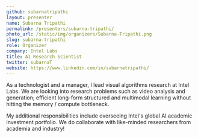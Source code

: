 ```yaml
---
github: subarnatripathi
layout: presenter
name: Subarna Tripathi
permalink: /presenters/subarna-tripathi/
photo_url: /static/img/organizers/Subarna-Tripathi.png
slug: subarna-tripathi
role: Organizer
company: Intel Labs
title: AI Research Scientist
twitter: subarnaT
website: https://www.linkedin.com/in/subarnatripathi/
---
```


As a technologist and a manager, I lead visual algorithms research at Intel Labs. We are looking into research problems such as video analysis and generation; efficient long-form structured and multimodal learning without hitting the memory / compute bottleneck.

My additional responsibilities include overseeing Intel's global AI academic investment portfolio. We do collaborate with like-minded researchers from academia and industry!

